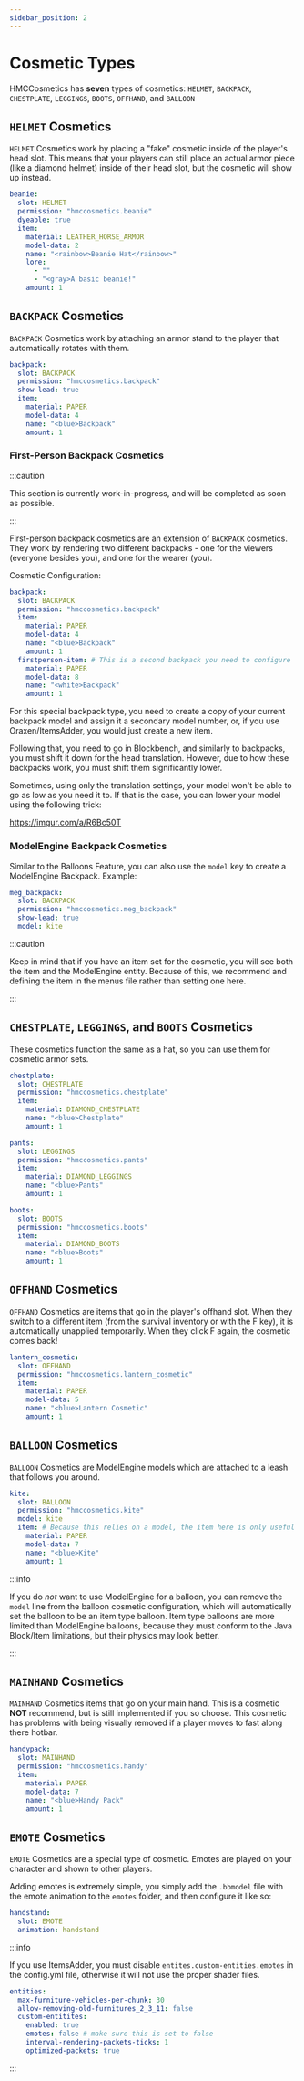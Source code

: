 ```yaml
---
sidebar_position: 2
---
```


# Cosmetic Types

HMCCosmetics has **seven** types of cosmetics: `HELMET`, `BACKPACK`, `CHESTPLATE`, `LEGGINGS`, `BOOTS`, `OFFHAND`, and `BALLOON`

## `HELMET` Cosmetics

`HELMET` Cosmetics work by placing a "fake" cosmetic inside of the player's head slot. This means that your players can still place an actual armor piece (like a diamond helmet) inside of their head slot, but the cosmetic will show up instead. 

```yaml
beanie:
  slot: HELMET
  permission: "hmccosmetics.beanie"
  dyeable: true
  item:
    material: LEATHER_HORSE_ARMOR
    model-data: 2
    name: "<rainbow>Beanie Hat</rainbow>"
    lore:
      - ""
      - "<gray>A basic beanie!"
    amount: 1
```

## `BACKPACK` Cosmetics
`BACKPACK` Cosmetics work by attaching an armor stand to the player that automatically rotates with them. 

```yaml
backpack:
  slot: BACKPACK
  permission: "hmccosmetics.backpack"
  show-lead: true
  item:
    material: PAPER
    model-data: 4
    name: "<blue>Backpack"
    amount: 1
```

### First-Person Backpack Cosmetics

:::caution

This section is currently work-in-progress, and will be completed as soon as possible.

:::

First-person backpack cosmetics are an extension of `BACKPACK` cosmetics. They work by rendering two different backpacks - one for the viewers (everyone besides you), and one for the wearer (you).

Cosmetic Configuration:

```yaml
backpack:
  slot: BACKPACK
  permission: "hmccosmetics.backpack"
  item:
    material: PAPER
    model-data: 4
    name: "<blue>Backpack"
    amount: 1
  firstperson-item: # This is a second backpack you need to configure
    material: PAPER
    model-data: 8
    name: "<white>Backpack"
    amount: 1
```

For this special backpack type, you need to create a copy of your current backpack model and assign it a secondary model number, or, if you use Oraxen/ItemsAdder, you would just create a new item.

Following that, you need to go in Blockbench, and similarly to backpacks, you must shift it down for the head translation. However, due to how these backpacks work, you must shift them significantly lower.

Sometimes, using only the translation settings, your model won't be able to go as low as you need it to. If that is the case, you can lower your model using the following trick:

https://imgur.com/a/R6Bc50T



### ModelEngine Backpack Cosmetics

Similar to the Balloons Feature, you can also use the `model` key to create a ModelEngine Backpack.
Example:
```yaml
meg_backpack:
  slot: BACKPACK
  permission: "hmccosmetics.meg_backpack"
  show-lead: true
  model: kite
```

:::caution

Keep in mind that if you have an item set for the cosmetic, you will see both the item and the ModelEngine entity.
Because of this, we recommend and defining the item in the menus file rather than setting one here.

:::

## `CHESTPLATE`, `LEGGINGS`, and `BOOTS` Cosmetics

These cosmetics function the same as a hat, so you can use them for cosmetic armor sets.

```yaml
chestplate:
  slot: CHESTPLATE
  permission: "hmccosmetics.chestplate"
  item:
    material: DIAMOND_CHESTPLATE
    name: "<blue>Chestplate"
    amount: 1
```
```yaml
pants:
  slot: LEGGINGS
  permission: "hmccosmetics.pants"
  item:
    material: DIAMOND_LEGGINGS
    name: "<blue>Pants"
    amount: 1
```
```yaml
boots:
  slot: BOOTS
  permission: "hmccosmetics.boots"
  item:
    material: DIAMOND_BOOTS
    name: "<blue>Boots"
    amount: 1
```

## `OFFHAND` Cosmetics
`OFFHAND` Cosmetics are items that go in the player's offhand slot. When they switch to a different item (from the survival inventory or with the F key), it is automatically unapplied temporarily. When they click F again, the cosmetic comes back!

```yaml
lantern_cosmetic:
  slot: OFFHAND
  permission: "hmccosmetics.lantern_cosmetic"
  item:
    material: PAPER
    model-data: 5
    name: "<blue>Lantern Cosmetic"
    amount: 1
```

## `BALLOON` Cosmetics

`BALLOON` Cosmetics are ModelEngine models which are attached to a leash that follows you around.

```yaml
kite:
  slot: BALLOON
  permission: "hmccosmetics.kite"
  model: kite
  item: # Because this relies on a model, the item here is only useful if you add it to a GUI. 
    material: PAPER
    model-data: 7
    name: "<blue>Kite"
    amount: 1
```

:::info

If you do *not* want to use ModelEngine for a balloon, you can remove the `model` line from the balloon cosmetic configuration, which will
automatically set the balloon to be an item type balloon. Item type balloons are more limited than ModelEngine balloons, because they must
conform to the Java Block/Item limitations, but their physics may look better.

:::

## `MAINHAND` Cosmetics

`MAINHAND` Cosmetics items that go on your main hand. This is a cosmetic **NOT** recommend, but is still implemented if you so choose. This cosmetic has problems with being visually removed if a player moves to fast along there hotbar. 

```yaml
handypack:
  slot: MAINHAND
  permission: "hmccosmetics.handy"
  item: 
    material: PAPER
    model-data: 7
    name: "<blue>Handy Pack"
    amount: 1
```

## `EMOTE` Cosmetics

`EMOTE` Cosmetics are a special type of cosmetic. Emotes are played on your character and shown to other players.

Adding emotes is extremely simple, you simply add the `.bbmodel` file with the emote animation to the `emotes` folder, and then configure it like so:

```yaml
handstand:
  slot: EMOTE
  animation: handstand
```

:::info

If you use ItemsAdder, you must disable `entites.custom-entities.emotes` in the config.yml file, otherwise it will not use the proper shader files.

```yaml
entities:
  max-furniture-vehicles-per-chunk: 30
  allow-removing-old-furnitures_2_3_11: false
  custom-entitites:
    enabled: true
    emotes: false # make sure this is set to false
    interval-rendering-packets-ticks: 1
    optimized-packets: true
```

:::
